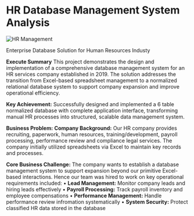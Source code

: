 # HR Database Management System Analysis
![HR Management](https://github.com/user-attachments/assets/7eefb5bd-eef6-49f2-8f11-383b5da40af5)

Enterprise Database Solution for Human Resources Industy

**Execute Summary**
This project demonstrates the design and implementation of a comprehensive database management system for an HR services company established in 2019. The solution addresses the transition from Excel-based spreadsheet management to a normalized relational database system to support company expansion and improve operational efficiency.

**Key Achievement:**
Successfully designed and implemented a 6 table normalized database with complete application interface, transforming manual HR processes into structured, scalable data management system.

**Business Problem:**
**Company Background:**
Our HR company provides recruiting, paperwork, human resources, training/development, payroll processing, performance review and compliance legal services. The company initially utilized spreadsheets via Excel to maintain key records and processes.

**Core Business Challenge:**
The company wants to establish a database management system to support expansion beyond our primitive Excel-based interactions. Hence our team was hired to work on key operational requirements included:
• **Lead Management:** Monitor company leads and hiring leads effectively
• **Payroll Processing:** Track payroll inventory and employee compensations
• **Performance Management:** Handle performance review infromation systematically
• **System Security:** Protect classified HR data stored in the database


